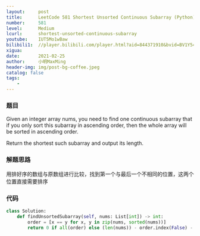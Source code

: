 ```yaml
---
layout:     post
title:      LeetCode 581 Shortest Unsorted Continuous Subarray (Python)
number:     581
level:      Medium
lcurl:      shortest-unsorted-continuous-subarray
youtube:    IUT5Mo1wBaw
bilibili1:  //player.bilibili.com/player.html?aid=844371910&bvid=BV1Y54y1h7Xa&cid=302669865&page=1
xigua:      
date:       2021-02-25
author:     小明MaxMing
header-img: img/post-bg-coffee.jpeg
catalog: false
tags:
    - 
---
```


### 题目

Given an integer array nums, you need to find one continuous subarray that if you only sort this subarray in ascending order, then the whole array will be sorted in ascending order.

Return the shortest such subarray and output its length.

### 解题思路

用排好序的数组与原数组进行比较，找到第一个与最后一个不相同的位置，这两个位置直接需要排序

### 代码
```python
class Solution:
    def findUnsortedSubarray(self, nums: List[int]) -> int:
        order = [x == y for x, y in zip(nums, sorted(nums))]
        return 0 if all(order) else (len(nums)) - order.index(False) - order[::-1].index(False)
```
